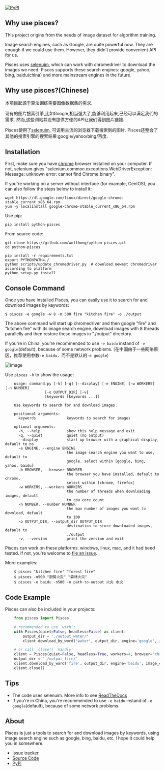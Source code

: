 [![PyPI](https://img.shields.io/pypi/v/python-pisces.svg)](https://pypi.python.org/pypi/python-pisces)

## Why use pisces?

This project origins from the needs of image dataset for algorithm training.

Image search engines, such as Google, are quite powerful now. They are enough if we could use them.
However, they didn't provide convenient API for us.

Pisces uses [selenuim](https://www.seleniumhq.org/), which can work with chromedriver to download the images we need.
Pisces supports these search engines: google, yahoo, bing, baidu(china) and more mainstream engines in the future.

## Why use pisces?(Chinese)

本项目起源于算法训练需要图像数据集的需求.

现有的图片搜索引擎,比如Google,相当强大了,能够利用起来,已经可以满足我们的需求. 然而,这些网站并没有提供方便的API让我们得到图片链接.

Pisces使用了[selenuim](https://www.seleniumhq.org/), 可调用主流的浏览器下载搜索到的图片. Pisces还整合了其他的搜索引擎的搜索结果:google/yahoo/bing/百度.

## Installation

First, make sure you have [chrome](https://www.google.com/chrome/) browser installed on your computer.
If not, selenium gives "selenium.common.exceptions.WebDriverException: Message: unknown error: cannot find Chrome binary".

If you're working on a server without interface (for example, CentOS), you can also follow the steps below to install it:

    wget https://dl.google.com/linux/direct/google-chrome-stable_current_x86_64.rpm
    yum -y localinstall google-chrome-stable_current_x86_64.rpm

Use pip:

    pip install python-pisces

From source code:

    git clone https://github.com/wolfhong/python-pisces.git
    cd python-pisces

    pip install -r requirements.txt
    export PYTHONPATH=./
    python scripts/update_chromedriver.py  # download newest chromedriver according to platform
    python setup.py install

## Console Command

Once you have installed Pisces, you can easily use it to search for and download images by keywords:

    $ pisces -e google -w 8 -n 500 fire "kitchen fire" -o ./output

The above command will start up chromedriver and then google "fire" and "kitchen fire" with its image search engine,
download images with 8 threads parallelly and then restore these images in "./output" directory.

If you're in China, you're recommended to use `-e baidu` instand of `-e google`(default), because of some network problems. (在中国由于一些网络原因，推荐使用参数`-e baidu`，而不是默认的`-e google`)

![image](https://raw.githubusercontent.com/wolfhong/python-pisces/develop/overview.png)

Use `pisces -h` to show the usage:

``` console
    usage: command.py [-h] [-q] [--display] [-e ENGINE] [-w WORKERS] [-n NUMBER]
                  [-o OUTPUT_DIR] [-v]
                  [keywords [keywords ...]]

    Use keywords to search for and download images.

    positional arguments:
      keywords              keywords to search for images

    optional arguments:
      -h, --help            show this help message and exit
      -q, --quiet           quiet (no output)
      --display             start up browser with a graphical display, default to no
      -e ENGINE, --engine ENGINE
                            the image search engine you want to use, default to
                            google. select within [google, bing, yahoo, baidu]
      -b BROWSER, --browser BROWSER
                            the browser you have installed, default to chrome.
                            select within [chrome, firefox] 
      -w WORKERS, --workers WORKERS
                            the number of threads when downloading images, default
                            to cpu core count
      -n NUMBER, --number NUMBER
                            the max number of images you want to download, default
                            to 100
      -o OUTPUT_DIR, --output_dir OUTPUT_DIR
                            destination to store downloaded images, default to
                            ./output
      -v, --version         print the version and exit
```

Pisces can work on these platforms: windows, linux, mac, and it had beed tested.
If not, you're welcome to [file an issue](https://github.com/wolfhong/python-pisces/issues).

More examples:
    
``` console
    $ pisces "kitchen fire" "forest fire"
    $ pisces -n500 "厨房火灾" "森林火灾"
    $ pisces -e baidu -n500 -o path-to-output 火灾 水灾
```

## Code Example

Pisces can also be included in your projects:

``` python
    from pisces import Pisces

    # recommended to use `with`:
    with Pisces(quiet=False, headless=False) as client:
        output_dir = './output_water/'
        client.download_by_word('water', output_dir, engine='google', image_count=20)

    # or call `close()` handly:
    client = Pisces(quiet=False, headless=True, workers=4, browser='chrome')
    output_dir = './output_fire/'
    client.download_by_word('fire', output_dir, engine='baidu', image_count=20)
    client.close()
```

## Tips

- The code uses selenuim. More info to see [ReadTheDocs](http://selenium-python.readthedocs.io/installation.html)
- If you're in China, you're recommended to use `-e baidu` instand of `-e google`(default), because of some network problems.

## About

Pisces is just a tools to search for and download images by keywords, using image search engine such as google, bing, baidu, etc.
I hope it could help you in somewhere.

* [Issue tracker](https://github.com/wolfhong/python-pisces/issues?status=new&status=open)
* [Source Code](https://github.com/wolfhong/python-pisces)
* [PyPI](https://pypi.python.org/pypi/python-pisces)
